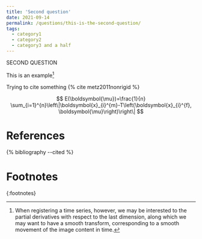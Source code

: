 ```yaml
---
title: 'Second question'
date: 2021-09-14
permalink: /questions/this-is-the-second-question/
tags:
  - category1
  - category2
  - category3 and a half
---
```


SECOND QUESTION

This is an example[^1]

Trying to cite something {% cite metz2011nonrigid %}


$$
E(\boldsymbol{\mu})=\frac{1}{n} \sum_{i=1}^{n}\left\|\boldsymbol{x}_{i}^{m}-T\left(\boldsymbol{x}_{i}^{f}, \boldsymbol{\mu}\right)\right\|
$$

# References

{% bibliography --cited %}

# Footnotes
{:footnotes}

[^1]:
    When registering a time series, however, we may be interested to the
    partial derivatives with respect to the last dimension, along which we may
    want to have a smooth transform, corresponding to a smooth movement of the
    image content in time.
